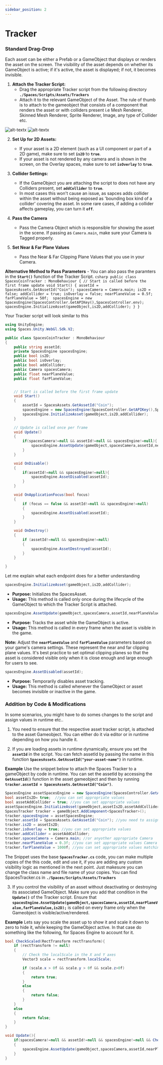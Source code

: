 ```yaml
---
sidebar_position: 2
---
```


# Tracker

### Standard Drag-Drop
Each asset can be either a Prefab or a GameObject that displays or renders the asset on the screen. The visibility of the asset depends on whether its GameObject is active; if it's active, the asset is displayed; if not, it becomes invisible.

1. **Attach the Tracker Script:**
   - Drag the appropriate Tracker script from the following directory **```./Spaces/Scripts/Assets/Trackers```**
   - Attach it to the relevant GameObject of the Asset. The rule of thumb is to attach to the gameobject that consists of a component that renders the asset or with colliders present i.e Mesh Renderer, Skinned Mesh Renderer, Sprite Renderer, Image, any type of Collider etc.

![alt-textx](@site/static/lifeCycle-assettracker2.png)
![alt-textx](@site/static/lifeCycle-assettracker1.png)

2. **Set Up for 2D Assets:**
   - If your asset is a 2D element (such as a UI component or part of a 2D game), make sure to set **`is2D`** to **`true`**.
   - If your asset is not rendered by any camera and is shown in the screen, on the Overlay spaces, make sure to set **`isOverlay`** to **`true`**.

3. **Collider Settings:**
   - If the GameObject you are attaching the script to does not have any Colliders present, set **`addCollider`** to **`true`**. 
   - In most cases this won't cause an issue, as sapces adds collider within the asset without being exposed as 'bounding box kind of a collider' covering the asset. In some rare cases, if adding a collider affects gameplay, you can turn it **```off```**.  

4. **Pass the Camera**
    - Pass the Camera Object which is responsible for showing the asset in the scene. If passing as ```Camera.main```, make sure your Camera is Tagged properly.

5. **Set Near & Far Plane Values**
    - Pass the Near & Far Clipping Plane Values that you use in your Camera.


**Alternative Method to Pass Parameters**
    - You can also pass the paramters in the **```Start()```** function of the Tracker Script.
    ```csharp
    public class SpacesCoinTracker : MonoBehaviour
    {
        // Start is called before the first frame update
        void Start()
        {
            assetId = SpacesAssets.GetAssetId("Coin");
            spacesCamera = Camera.main;
            is2D = false;
            addCollider = true;
            isOverlay = false;
            nearPlaneValue = 0.5f;
            farPlaneValue = 50f; 
            spacesEngine = new SpacesEngine(SpacesController.GetAPIKey(),SpacesController.env);
            spacesEngine.InitializeAsset(gameObject,is2D,addCollider);
        }
    }
    ```




Your Tracker script will look similar to this
```csharp
using UnityEngine;
using Spaces.Unity.WebGl.Sdk.V2;

public class SpacesCoinTracker : MonoBehaviour
{
    public string assetId;
    private SpacesEngine spacesEngine;
    public bool is2D;
    public bool isOverlay;
    public bool addCollider;
    public Camera spacesCamera;
    public float nearPlaneValue;
    public float farPlaneValue;


    // Start is called before the first frame update
    void Start()
    {
        assetId = SpacesAssets.GetAssetId("Coin");
        spacesEngine = new SpacesEngine(SpacesController.GetAPIKey(),SpacesController.env);
        spacesEngine.InitializeAsset(gameObject,is2D,addCollider);
    }

    // Update is called once per frame
    void Update()
    {
        if(spacesCamera!=null && assetId!=null && spacesEngine!=null){
            spacesEngine.AssetUpdate(gameObject,spacesCamera,assetId,nearPlaneValue,farPlaneValue,is2D,isOverlay);
        }
    }

    void OnDisable()
    {
        if(assetId!=null && spacesEngine!=null){
            spacesEngine.AssetDisabled(assetId);
        }
    }

    void OnApplicationFocus(bool focus)
    {
        if (focus == false && assetId!=null && spacesEngine!=null)
        {
            spacesEngine.AssetDisabled(assetId);
        }
    }

    void OnDestroy()
    {
        if (assetId!=null && spacesEngine!=null)
        {
            spacesEngine.AssetDestroyed(assetId);
        }
    }

}
```
Let me explain what each endpoint does for a better understanding
```csharp
spacesEngine.InitializeAsset(gameObject,is2D,addCollider);
```
- **Purpose:** Initializes the SpacesAsset.
- **Usage:** This method is called only once during the lifecycle of the GameObject to which the Tracker Script is attached.

```csharp
spacesEngine.AssetUpdate(gameObject,spacesCamera,assetId,nearPlaneValue,farPlaneValue,is2D,isOverlay);
```
- **Purpose:** Tracks the asset while the GameObject is active.
- **Usage:** This method is called in every frame when the asset is visible in the game.

**Note:** Adjust the **`nearPlaneValue`** and **`farPlaneValue`** parameters based on your game's camera settings. These represent the near and far clipping plane values. It's best practice to set optimal clipping planes so that the asset is considered visible only when it is close enough and large enough for users to see.

```csharp
spacesEngine.AssetDisabled(assetId);
```
- **Purpose:** Temporarily disables asset tracking.
- **Usage:** This method is called whenever the GameObject or asset becomes invisible or inactive in the game.





### Addition by Code & Modifications
In some scenarios, you might have to do somes changes to the script and assign values in runtime etc..

1. You need to ensure that the respective asset tracker script, is attached to the asset Gameobject. You can either do it via editor or in runtime depending on how you handle it.

2. If you are loading assets in runtime dynamically, ensure you set the **```assetId```** in the script. You can fetch assetId by passing the name in this function **```SpacesAssets.GetAssetId("your-asset-name")```** in runtime.

**Example**
Use the snippet below to attach the Spaces Tracker to a gameObject by code in runtime. You can set the assetId by accessing the **```GetAssetId()```** function in the asset gameobject and then by running **```tracker.assetId = SpacesAssets.GetAssetId("Coin")```**.

```csharp
SpacesEngine assetSpacesEngine = new SpacesEngine(SpacesController.GetAPIKey(),SpacesController.env);
bool assetIs2D= true;  //you can set appropriate values
bool assetAddCollider = true; //you can set appropriate values
assetSpacesEngine.InitializeAsset(gameObject,assetIs2D,assetAddCollider);
SpacesTracker tracker = gameObject.AddComponent<SpacesTracker>(); 
tracker.spacesEngine = assetSpacesEngine;
tracker.assetId = SpacesAssets.GetAssetId("Coin"); //you need to assign the appropriate assetId to the script
tracker.is2D = assetIs2D;
tracker.isOverlay = true; //you can set appropriate values
tracker.addCollider = assetAddCollider; 
tracker.spacesCamera = Camera.main; //or anyother appropriate Camera      
tracker.nearPlaneValue = 0.3f; //you can set appropriate values Camera
tracker.farPlaneValue = 1000f; //you can set appropriate values matching the Camera
```
The Snippet uses the base **```SpacesTracker.cs```** code, you can make multiple copies of the this code, edit and use it, if you are adding any custom visibility logic as mentioned in the next point. Just makesure you can change the class name and file name of your copies. You can find SpacesTracker.cs in **```./Spaces/Scripts/Assets/Trackers```**


3. If you control the visibility of an asset without deactivating or destroying its associated GameObject. Make sure you add that condition in the **```Update()```** of the Tracker script. Ensure that **```spacesEngine.AssetUpdate(gameObject,spacesCamera,assetId,nearPlaneValue,farPlaneValue,is2D);```** is called on every frame only when the Gameobject is visible/active/rendered.

**Example**
Lets say you scale the asset up to show it and scale it down to zero to hide it, while keeping the GameObject active. In that case do something like the following, for Spaces Engine to account for it. 

```csharp
bool CheckScaled(RectTransform rectTransform){
    if (rectTransform != null)
    {
        // Check the localScale in the X and Y axes
        Vector3 scale = rectTransform.localScale;

        if (scale.x > 0f && scale.y > 0f && scale.z>0f)
        {
            return true;
        }
        else
        {
            return false;
        }
    }
    else
    {
        return false;
    }
}

void Update(){
    if(spacesCamera!=null && assetId!=null && spacesEngine!=null && CheckScaled(GetComponent<Image>().GetComponent<RectTransform>())) //you can add any condition based on your requirements.
    {
        spacesEngine.AssetUpdate(gameObject,spacesCamera,assetId,nearPlaneValue,farPlaneValue,is2D)
    }
}
```


